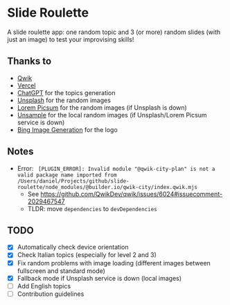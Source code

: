 # Slide Roulette
A slide roulette app: one random topic and 3 (or more) random slides (with just an image) to test your improvising skills!

## Thanks to
- [Qwik](https://qwik.dev/)
- [Vercel](https://vercel.com/)
- [ChatGPT](https://chat.openai.com/) for the topics generation
- [Unsplash](https://unsplash.com/) for the random images
- [Lorem Picsum](https://picsum.photos/) for the random images (if Unsplash is down)
- [Unsample](https://unsample.net/) for the local random images (if Unsplash/Lorem Picsum service is down)
- [Bing Image Generation](https://www.bing.com/images) for the logo

## Notes
- Error: ` [PLUGIN_ERROR]: Invalid module "@qwik-city-plan" is not a valid package name imported from /Users/daniel/Projects/github/slide-roulette/node_modules/@builder.io/qwik-city/index.qwik.mjs`
  - See https://github.com/QwikDev/qwik/issues/6024#issuecomment-2029467547
  - TLDR: move `dependencies` to `devDependencies`

## TODO
- [x] Automatically check device orientation
- [x] Check Italian topics (especially for level 2 and 3)
- [x] Fix random problems with image loading (different images between fullscreen and standard mode)
- [x] Fallback mode if Unsplash service is down (local images)
- [ ] Add English topics
- [ ] Contribution guidelines
